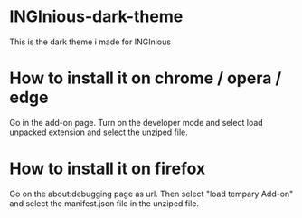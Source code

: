 # INGInious-dark-theme
This is the dark theme i made for INGInious

# How to install it on chrome / opera / edge
Go in the add-on page. Turn on the developer mode and select load unpacked extension and select the unziped file.

# How to install it on firefox
Go on the about:debugging page as url. Then select "load tempary Add-on" and select the manifest.json file in the unziped file.
